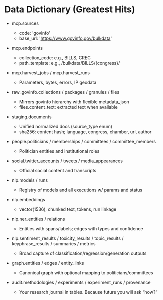 # Data Dictionary (Greatest Hits)

- mcp.sources
  - code: 'govinfo'
  - base_url: 'https://www.govinfo.gov/bulkdata'
- mcp.endpoints
  - collection_code: e.g., BILLS, CREC
  - path_template: e.g., /bulkdata/BILLS/{congress}/
- mcp.harvest_jobs / mcp.harvest_runs
  - Parameters, bytes, errors, IP geodata

- raw_govinfo.collections / packages / granules / files
  - Mirrors govinfo hierarchy with flexible metadata_json
  - files.content_text: extracted text when available

- staging.documents
  - Unified normalized docs (source_type enum)
  - sha256: content hash; language, congress, chamber, url, author

- people.politicians / memberships / committees / committee_members
  - Politician entities and institutional roles

- social.twitter_accounts / tweets / media_appearances
  - Official social content and transcripts

- nlp.models / runs
  - Registry of models and all executions w/ params and status
- nlp.embeddings
  - vector(1536), chunked text, tokens, run linkage
- nlp.ner_entities / relations
  - Entities with spans/labels; edges with types and confidence
- nlp.sentiment_results / toxicity_results / topic_results / keyphrase_results / summaries / metrics
  - Broad capture of classification/regression/generation outputs

- graph.entities / edges / entity_links
  - Canonical graph with optional mapping to politicians/committees

- audit.methodologies / experiments / experiment_runs / provenance
  - Your research journal in tables. Because future you will ask “how?”
